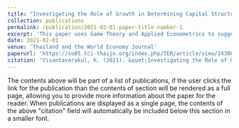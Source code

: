 ```yaml
---
title: "Investigating the Role of Growth in Determining Capital Structure in Thai Stock Market (SET) through Signaling Game"
collection: publications
permalink: /publication/2021-02-01-paper-title-number-1
excerpt: 'This paper uses Game Theory and Applied Econometrics to suggest financial modeling'
date: 2021-02-01
venue: 'Thailand and the World Economy Journal'
paperurl: 'https://so05.tci-thaijo.org/index.php/TER/article/view/243081'
citation: 'Visantavarakul, K. (2021). &quot;Investigating the Role of Growth in Determining Capital Structure in Thai Stock Market (SET) through Signaling Game.&quot; <i>Thailand and The World Economy</i>. 39(1), 58–72. Retrieved from https://so05.tci-thaijo.org/index.php/TER/article/view/243081'
---
```


The contents above will be part of a list of publications, if the user clicks the link for the publication than the contents of section will be rendered as a full page, allowing you to provide more information about the paper for the reader. When publications are displayed as a single page, the contents of the above "citation" field will automatically be included below this section in a smaller font.
